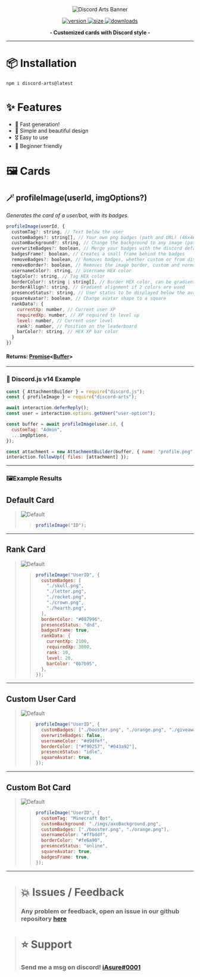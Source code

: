 <div align='center'>
  <img src='https://i.imgur.com/NBpsl5W.png' alt='Discord Arts Banner' />
  <p align='center'>
  <a href='https://www.npmjs.com/package/discord-arts'>
    <img src='https://img.shields.io/npm/v/discord-arts?label=version&style=for-the-badge' alt='version' />
    <img src='https://img.shields.io/bundlephobia/min/discord-arts?label=size&style=for-the-badge' alt='size' />
    <img src='https://img.shields.io/npm/dt/discord-arts?style=for-the-badge' alt='downloads' />
  </a>
</p>
</div>

<p align="center">
  <strong>- Customized cards with Discord style -</strong>
</p>

---

# 📦 Installation

```bash
npm i discord-arts@latest
```

# ✨ Features

- 🚀 Fast generation!
- 🎨 Simple and beautiful design
- 🎖️ Easy to use
- 💎 Beginner friendly

# 🖼️ Cards

## 🪄 profileImage(userId, imgOptions?)

_Generates the card of a user/bot, with its badges._

```js
profileImage(userId, {
  customTag?: string, // Text below the user
  customBadges?: string[], // Your own png badges (path and URL) (46x46)
  customBackground?: string, // Change the background to any image (path and URL) (885x303)
  overwriteBadges?: boolean, // Merge your badges with the discord defaults
  badgesFrame?: boolean, // Creates a small frame behind the badges
  removeBadges?: boolean, // Removes badges, whether custom or from discord
  removeBorder?: boolean, // Removes the image border, custom and normal
  usernameColor?: string, // Username HEX color
  tagColor?: string, // Tag HEX color
  borderColor?: string | string[], // Border HEX color, can be gradient if 2 colors are used
  borderAllign?: string, // Gradient alignment if 2 colors are used
  presenceStatus?: string, // User status to be displayed below the avatar
  squareAvatar?: boolean, // Change avatar shape to a square
  rankData?: {
    currentXp: number, // Current user XP
    requiredXp: number, // XP required to level up
    level: number, // Current user level
    rank?: number, // Position on the leaderboard
    barColor?: string, // HEX XP bar color
  }
})
```

#### Returns: **[Promise](https://developer.mozilla.org/en-US/docs/Web/JavaScript/Reference/Global_Objects/Promise)<**[Buffer](https://nodejs.org/api/buffer.html)**>**

---

### 📃 Discord.js v14 Example

```javascript
const { AttachmentBuilder } = require("discord.js");
const { profileImage } = require("discord-arts");

await interaction.deferReply();
const user = interaction.options.getUser("user-option");

const buffer = await profileImage(user.id, {
  customTag: "Admin",
  ...imgOptions,
});

const attachment = new AttachmentBuilder(buffer, { name: "profile.png" });
interaction.followUp({ files: [attachment] });
```

---

### 🖼️Example Results

## Default Card

> ![Default](https://i.imgur.com/xV77f9g.png)
>
> > ```javascript
> > profileImage("ID");
> > ```

---

## Rank Card

> ![Default](https://i.imgur.com/gLA4M7k.png)
>
> > ```javascript
> > profileImage("UserID", {
> >   customBadges: [
> >     "./skull.png",
> >     "./letter.png",
> >     "./rocket.png",
> >     "./crown.png",
> >     "./hearth.png",
> >   ],
> >   borderColor: "#087996",
> >   presenceStatus: "dnd",
> >   badgesFrame: true,
> >   rankData: {
> >     currentXp: 2100,
> >     requiredXp: 3000,
> >     rank: 10,
> >     level: 20,
> >     barColor: "0b7b95",
> >   },
> > });
> > ```

---

## Custom User Card

> ![Default](https://i.imgur.com/qfVR5hp.png)
>
> > ```javascript
> > profileImage("UserID", {
> >   customBadges: ["./booster.png", "./orange.png", "./giveaway.png"],
> >   overwriteBadges: false,
> >   usernameColor: "#d9dfef",
> >   borderColor: ["#f90257", "#043a92"],
> >   presenceStatus: "idle",
> >   squareAvatar: true,
> > });
> > ```

---

## Custom Bot Card

> ![Default](https://i.imgur.com/naPwX7v.png)
>
> > ```javascript
> > profileImage("UserID", {
> >   customTag: "Minecraft Bot",
> >   customBackground: "./imgs/axoBackground.png",
> >   customBadges: ["./booster.png", "./orange.png"],
> >   usernameColor: "#ffbddf",
> >   borderColor: "#fe6a90",
> >   presenceStatus: "online",
> >   squareAvatar: true,
> >   badgesFrame: true,
> > });
> > ```

---

> # 💥 Issues / Feedback
>
> ### Any problem or feedback, open an issue in our github repository [here](https://github.com/iAsure/discord-arts)

> # ⭐ Support
>
> ### Send me a msg on discord! [iAsure#0001](https://discord.com/users/339919990947971105)
